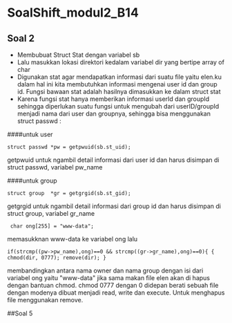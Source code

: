 # SoalShift_modul2_B14

## Soal 2
- Membubuat Struct Stat dengan variabel sb
- Lalu masukkan lokasi direktori kedalam variabel dir yang bertipe array of char
- Digunakan stat agar mendapatkan informasi dari suatu file yaitu elen.ku dalam hal ini kita membutuhkan informasi mengenai user id dan group id. Fungsi bawaan stat adalah hasilnya dimasukkan ke dalam struct stat
- Karena fungsi stat hanya memberikan informasi userId dan groupId sehingga diperlukan suatu fungsi untuk mengubah dari userID/groupId menjadi nama dari user dan groupnya, sehingga bisa menggunakan struct passwd :

####untuk user

`struct passwd *pw = getpwuid(sb.st_uid);`
 
 getpwuid untuk ngambil detail informasi dari user id dan harus disimpan di struct passwd, variabel pw_name
 
 ####untuk group
 
`struct group  *gr = getgrgid(sb.st_gid);`

 getgrgid untuk ngambil detail informasi dari group id dan harus disimpan di struct group, variabel gr_name
 
` char ong[255] = "www-data";`

memasukknan www-data ke variabel ong
lalu 

`if(strcmp((pw->pw_name),ong)==0 && strcmp((gr->gr_name),ong)==0){
{
    chmod(dir, 0777);
    remove(dir);
}`

membandingkan antara nama owner dan nama group dengan isi dari variabel ong yaitu "www-data"
jika sama makan file elen akan di hapus dengan bantuan chmod. chmod 0777 dengan 0 didepan berati sebuah file dengan modenya dibuat menjadi read, write dan execute. Untuk menghapus file menggunakan remove.

##Soal 5
